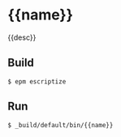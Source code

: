 {{name}}
=====

{{desc}}

Build
-----

    $ epm escriptize

Run
---

    $ _build/default/bin/{{name}}
